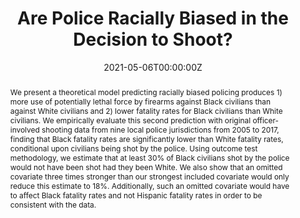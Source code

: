 ---
title: "Are Police Racially Biased in the Decision to Shoot?"
collection: publications
authors:
  - Tom S. Clark
  - Elisha Cohen
  - Adam N. Glynn
  - Michael Leo Owens
  - Anna Gunderson
  - Kaylyn Jackson Schiff
date: "2021-05-06T00:00:00Z"
doi: ""

# Schedule page publish date (NOT publication's date).
publishDate: "2017-01-01T00:00:00Z"

# Publication type.
# Legend: 0 = Uncategorized; 1 = Conference paper; 2 = Journal article;
# 3 = Preprint / Working Paper; 4 = Report; 5 = Book; 6 = Book section;
# 7 = Thesis; 8 = Patent
#publication_types: ["2"]
publication_types: ["3"]

# Publication name and optional abbreviated publication name.
publication: ""
publication_short: ""

abstract: We present a theoretical model predicting racially biased policing produces 1) more use of potentially lethal force by firearms against Black civilians than against White civilians and 2) lower fatality rates for Black civilians than White civilians. We empirically evaluate this second prediction with original officer-involved shooting data from nine local police jurisdictions from 2005 to 2017, finding that Black fatality rates are significantly lower than White fatality rates, conditional upon civilians being shot by the police. Using outcome test methodology, we estimate that at least 30% of Black civilians shot by the police would not have been shot had they been White. We also show that an omitted covariate three times stronger than our strongest included covariate would only reduce this estimate to 18%. Additionally, such an omitted covariate would have to affect Black fatality rates and not Hispanic fatality rates in order to be consistent with the data.

# Summary. An optional shortened abstract.
summary: ""

tags: ""
featured: false

# links:
# - name: ""
#   url: ""
url_pdf: 
---